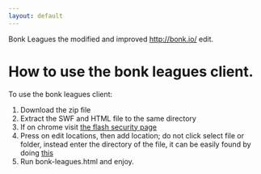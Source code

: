 ```yaml
---
layout: default
---
```


Bonk Leagues the modified and improved http://bonk.io/ edit.

# [](#header-1)How to use the bonk leagues client.

To use the bonk leagues client:
1. Download the zip file
2. Extract the SWF and HTML file to the same directory
3. If on chrome visit [the flash security page](www.macromedia.com/support/documentation/en/flashplayer/help/settings_manager04.html)
4. Press on edit locations, then add location; do not click select file or folder, instead enter the directory of the file, it can be easily found by doing [this](https://i.imgur.com/b5h8QlE.png)
5. Run bonk-leagues.html and enjoy.
